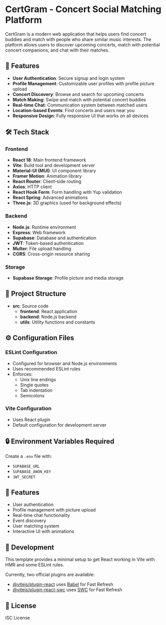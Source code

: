 # CertGram - Concert Social Matching Platform

CertGram is a modern web application that helps users find concert buddies and match with people who share similar music interests. The platform allows users to discover upcoming concerts, match with potential concert companions, and chat with their matches.

## 🚀 Features

- **User Authentication**: Secure signup and login system
- **Profile Management**: Customizable user profiles with profile picture upload
- **Concert Discovery**: Browse and search for upcoming concerts
- **Match Making**: Swipe and match with potential concert buddies
- **Real-time Chat**: Communication system between matched users
- **Location-based Events**: Find concerts and users near you
- **Responsive Design**: Fully responsive UI that works on all devices

## 🛠️ Tech Stack

### Frontend
- **React 18**: Main frontend framework
- **Vite**: Build tool and development server
- **Material-UI (MUI)**: UI component library
- **Framer Motion**: Animation library
- **React Router**: Client-side routing
- **Axios**: HTTP client
- **React Hook Form**: Form handling with Yup validation
- **React Spring**: Advanced animations
- **Three.js**: 3D graphics (used for background effects)

### Backend
- **Node.js**: Runtime environment
- **Express**: Web framework
- **Supabase**: Database and authentication
- **JWT**: Token-based authentication
- **Multer**: File upload handling
- **CORS**: Cross-origin resource sharing

### Storage
- **Supabase Storage**: Profile picture and media storage

## 📁 Project Structure

- **src**: Source code
  - **frontend**: React application
  - **backend**: Node.js backend
  - **utils**: Utility functions and constants

## ⚙️ Configuration Files

### ESLint Configuration
- Configured for browser and Node.js environments
- Uses recommended ESLint rules
- Enforces:
  - Unix line endings
  - Single quotes
  - Tab indentation
  - Semicolons

### Vite Configuration
- Uses React plugin
- Default configuration for development server

## 🔒 Environment Variables Required

Create a `.env` file with:
- `SUPABASE_URL`
- `SUPABASE_ANON_KEY`
- `JWT_SECRET`

## 📝 Features

- User authentication
- Profile management with picture upload
- Real-time chat functionality
- Event discovery
- User matching system
- Interactive UI with animations

## 🚀 Development

This template provides a minimal setup to get React working in Vite with HMR and some ESLint rules.

Currently, two official plugins are available:

- [@vitejs/plugin-react](https://github.com/vitejs/vite-plugin-react/blob/main/packages/plugin-react/README.md) uses [Babel](https://babeljs.io/) for Fast Refresh
- [@vitejs/plugin-react-swc](https://github.com/vitejs/vite-plugin-react-swc) uses [SWC](https://swc.rs/) for Fast Refresh

## 📄 License

ISC License

